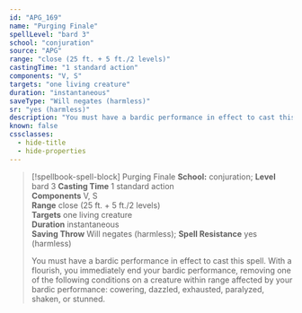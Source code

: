 ```yaml
---
id: "APG_169"
name: "Purging Finale"
spellLevel: "bard 3"
school: "conjuration"
source: "APG"
range: "close (25 ft. + 5 ft./2 levels)"
castingTime: "1 standard action"
components: "V, S"
targets: "one living creature"
duration: "instantaneous"
saveType: "Will negates (harmless)"
sr: "yes (harmless)"
description: "You must have a bardic performance in effect to cast this spell. With a flourish, you immediately end your bardic performance, removing one of the following conditions on a creature within range affected by your bardic performance: cowering, dazzled, exhausted, paralyzed, shaken, or stunned."
known: false
cssclasses:
  - hide-title
  - hide-properties
---
```


> [!spellbook-spell-block] Purging Finale
> **School:** conjuration; **Level** bard 3
> **Casting Time** 1 standard action  
> **Components** V, S  
> **Range** close (25 ft. + 5 ft./2 levels)  
> **Targets** one living creature  
> **Duration** instantaneous  
> **Saving Throw** Will negates (harmless); **Spell Resistance** yes (harmless)
> 
> You must have a bardic performance in effect to cast this spell. With a flourish, you immediately end your bardic performance, removing one of the following conditions on a creature within range affected by your bardic performance: cowering, dazzled, exhausted, paralyzed, shaken, or stunned.